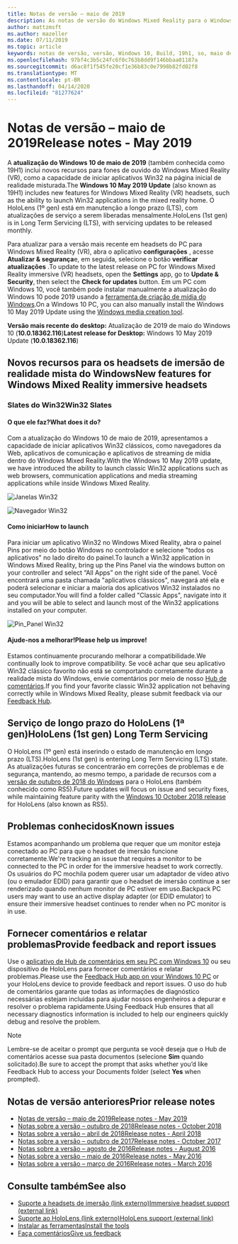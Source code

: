 ```yaml
---
title: Notas de versão – maio de 2019
description: As notas de versão do Windows Mixed Reality para o Windows 10 podem 2019 atualização (também conhecida como 19H1).
author: mattzmsft
ms.author: mazeller
ms.date: 07/11/2019
ms.topic: article
keywords: notas de versão, versão, Windows 10, Build, 19h1, so, maio de 2019
ms.openlocfilehash: 97bf4c3b5c24fc6f0c763b8dd9f146bbaa01187a
ms.sourcegitcommit: d6ac8f1f545fe20cf1e36b83c0e7998b82fd02f8
ms.translationtype: MT
ms.contentlocale: pt-BR
ms.lasthandoff: 04/14/2020
ms.locfileid: "81277624"
---
```

# <a name="release-notes---may-2019"></a><span data-ttu-id="e37e2-104">Notas de versão – maio de 2019</span><span class="sxs-lookup"><span data-stu-id="e37e2-104">Release notes - May 2019</span></span>

<span data-ttu-id="e37e2-105">A **atualização do Windows 10 de maio de 2019** (também conhecida como 19H1) inclui novos recursos para fones de ouvido do Windows Mixed Reality (VR), como a capacidade de iniciar aplicativos Win32 na página inicial de realidade misturada.</span><span class="sxs-lookup"><span data-stu-id="e37e2-105">The **Windows 10 May 2019 Update** (also known as 19H1) includes new features for Windows Mixed Reality (VR) headsets, such as the ability to launch Win32 applications in the mixed reality home.</span></span> <span data-ttu-id="e37e2-106">O HoloLens (1º gen) está em manutenção a longo prazo (LTS), com atualizações de serviço a serem liberadas mensalmente.</span><span class="sxs-lookup"><span data-stu-id="e37e2-106">HoloLens (1st gen) is in Long Term Servicing (LTS), with servicing updates to be released monthly.</span></span>

<span data-ttu-id="e37e2-107">Para atualizar para a versão mais recente em headsets do PC para Windows Mixed Reality (VR), abra o aplicativo **configurações** , acesse **Atualizar & segurança**e, em seguida, selecione o botão **verificar atualizações** .</span><span class="sxs-lookup"><span data-stu-id="e37e2-107">To update to the latest release on PC for Windows Mixed Reality immersive (VR) headsets, open the **Settings** app, go to **Update & Security**, then select the **Check for updates** button.</span></span> <span data-ttu-id="e37e2-108">Em um PC com Windows 10, você também pode instalar manualmente a atualização do Windows 10 pode 2019 usando a [ferramenta de criação de mídia do Windows](https://www.microsoft.com/software-download/windows10).</span><span class="sxs-lookup"><span data-stu-id="e37e2-108">On a Windows 10 PC, you can also manually install the Windows 10 May 2019 Update using the [Windows media creation tool](https://www.microsoft.com/software-download/windows10).</span></span>

<span data-ttu-id="e37e2-109">**Versão mais recente do desktop:** Atualização de 2019 de maio do Windows 10 (**10.0.18362.116**)</span><span class="sxs-lookup"><span data-stu-id="e37e2-109">**Latest release for Desktop:** Windows 10 May 2019 Update (**10.0.18362.116**)</span></span><br>

## <a name="new-features-for-windows-mixed-reality-immersive-headsets"></a><span data-ttu-id="e37e2-110">Novos recursos para os headsets de imersão de realidade mista do Windows</span><span class="sxs-lookup"><span data-stu-id="e37e2-110">New features for Windows Mixed Reality immersive headsets</span></span>

### <a name="win32-slates"></a><span data-ttu-id="e37e2-111">Slates do Win32</span><span class="sxs-lookup"><span data-stu-id="e37e2-111">Win32 Slates</span></span>

#### <a name="what-does-it-do"></a><span data-ttu-id="e37e2-112">O que ele faz?</span><span class="sxs-lookup"><span data-stu-id="e37e2-112">What does it do?</span></span> 
<span data-ttu-id="e37e2-113">Com a atualização do Windows 10 de maio de 2019, apresentamos a capacidade de iniciar aplicativos Win32 clássicos, como navegadores da Web, aplicativos de comunicação e aplicativos de streaming de mídia dentro do Windows Mixed Reality.</span><span class="sxs-lookup"><span data-stu-id="e37e2-113">With the Windows 10 May 2019 update, we have introduced the ability to launch classic Win32 applications such as web browsers, communication applications and media streaming applications while inside Windows Mixed Reality.</span></span> 

![Janelas Win32](images/mr-win32-slates-1.png)

![Navegador Win32](images/mr-win32-slates-2.png)

#### <a name="how-to-launch"></a><span data-ttu-id="e37e2-116">Como iniciar</span><span class="sxs-lookup"><span data-stu-id="e37e2-116">How to launch</span></span>
<span data-ttu-id="e37e2-117">Para iniciar um aplicativo Win32 no Windows Mixed Reality, abra o painel Pins por meio do botão Windows no controlador e selecione "todos os aplicativos" no lado direito do painel.</span><span class="sxs-lookup"><span data-stu-id="e37e2-117">To launch a Win32 application in Windows Mixed Reality, bring up the Pins Panel via the windows button on your controller and select “All Apps” on the right side of the panel.</span></span>  <span data-ttu-id="e37e2-118">Você encontrará uma pasta chamada "aplicativos clássicos", navegará até ela e poderá selecionar e iniciar a maioria dos aplicativos Win32 instalados no seu computador.</span><span class="sxs-lookup"><span data-stu-id="e37e2-118">You will find a folder called "Classic Apps", navigate into it and you will be able to select and launch most of the Win32 applications installed on your computer.</span></span>

![Pin_Panel Win32](images/mr-win32-slates-pinspanel.png)

#### <a name="please-help-us-improve"></a><span data-ttu-id="e37e2-120">Ajude-nos a melhorar!</span><span class="sxs-lookup"><span data-stu-id="e37e2-120">Please help us improve!</span></span>
<span data-ttu-id="e37e2-121">Estamos continuamente procurando melhorar a compatibilidade.</span><span class="sxs-lookup"><span data-stu-id="e37e2-121">We continually look to improve compatibility.</span></span>  <span data-ttu-id="e37e2-122">Se você achar que seu aplicativo Win32 clássico favorito não está se comportando corretamente durante a realidade mista do Windows, envie comentários por meio de nosso [Hub de comentários](https://support.microsoft.com//help/4021566/windows-10-send-feedback-to-microsoft-with-feedback-hub).</span><span class="sxs-lookup"><span data-stu-id="e37e2-122">If you find your favorite classic Win32 application not behaving correctly while in Windows Mixed Reality, please submit feedback via our [Feedback Hub](https://support.microsoft.com//help/4021566/windows-10-send-feedback-to-microsoft-with-feedback-hub).</span></span>

## <a name="hololens-1st-gen-long-term-servicing"></a><span data-ttu-id="e37e2-123">Serviço de longo prazo do HoloLens (1ª gen)</span><span class="sxs-lookup"><span data-stu-id="e37e2-123">HoloLens (1st gen) Long Term Servicing</span></span>

<span data-ttu-id="e37e2-124">O HoloLens (1º gen) está inserindo o estado de manutenção em longo prazo (LTS).</span><span class="sxs-lookup"><span data-stu-id="e37e2-124">HoloLens (1st gen) is entering Long Term Servicing (LTS) state.</span></span> <span data-ttu-id="e37e2-125">As atualizações futuras se concentrarão em correções de problemas e de segurança, mantendo, ao mesmo tempo, a paridade de recursos com a [versão de outubro de 2018 do Windows](release-notes-october-2018.md) para o HoloLens (também conhecido como RS5).</span><span class="sxs-lookup"><span data-stu-id="e37e2-125">Future updates will focus on issue and security fixes, while maintaining feature parity with the [Windows 10 October 2018 release](release-notes-october-2018.md) for HoloLens (also known as RS5).</span></span> 

## <a name="known-issues"></a><span data-ttu-id="e37e2-126">Problemas conhecidos</span><span class="sxs-lookup"><span data-stu-id="e37e2-126">Known issues</span></span>

<span data-ttu-id="e37e2-127">Estamos acompanhando um problema que requer que um monitor esteja conectado ao PC para que o headset de imersão funcione corretamente.</span><span class="sxs-lookup"><span data-stu-id="e37e2-127">We're tracking an issue that requires a monitor to be connected to the PC in order for the immersive headset to work correctly.</span></span> <span data-ttu-id="e37e2-128">Os usuários do PC mochila podem querer usar um adaptador de vídeo ativo (ou o emulador EDID) para garantir que o headset de imersão continue a ser renderizado quando nenhum monitor de PC estiver em uso.</span><span class="sxs-lookup"><span data-stu-id="e37e2-128">Backpack PC users may want to use an active display adapter (or EDID emulator) to ensure their immersive headset continues to render when no PC monitor is in use.</span></span> 

## <a name="provide-feedback-and-report-issues"></a><span data-ttu-id="e37e2-129">Fornecer comentários e relatar problemas</span><span class="sxs-lookup"><span data-stu-id="e37e2-129">Provide feedback and report issues</span></span>

<span data-ttu-id="e37e2-130">Use o [aplicativo de Hub de comentários em seu PC com Windows 10](give-us-feedback.md) ou seu dispositivo de HoloLens para fornecer comentários e relatar problemas.</span><span class="sxs-lookup"><span data-stu-id="e37e2-130">Please use the [Feedback Hub app on your Windows 10 PC](give-us-feedback.md) or your HoloLens device to provide feedback and report issues.</span></span> <span data-ttu-id="e37e2-131">O uso do hub de comentários garante que todas as informações de diagnóstico necessárias estejam incluídas para ajudar nossos engenheiros a depurar e resolver o problema rapidamente.</span><span class="sxs-lookup"><span data-stu-id="e37e2-131">Using Feedback Hub ensures that all necessary diagnostics information is included to help our engineers quickly debug and resolve the problem.</span></span>

>[!NOTE]
><span data-ttu-id="e37e2-132">Lembre-se de aceitar o prompt que pergunta se você deseja que o Hub de comentários acesse sua pasta documentos (selecione **Sim** quando solicitado).</span><span class="sxs-lookup"><span data-stu-id="e37e2-132">Be sure to accept the prompt that asks whether you’d like Feedback Hub to access your Documents folder (select **Yes** when prompted).</span></span>

## <a name="prior-release-notes"></a><span data-ttu-id="e37e2-133">Notas de versão anteriores</span><span class="sxs-lookup"><span data-stu-id="e37e2-133">Prior release notes</span></span>

* [<span data-ttu-id="e37e2-134">Notas de versão – maio de 2019</span><span class="sxs-lookup"><span data-stu-id="e37e2-134">Release notes - May 2019</span></span>](release-notes-may-2019.md)
* [<span data-ttu-id="e37e2-135">Notas sobre a versão – outubro de 2018</span><span class="sxs-lookup"><span data-stu-id="e37e2-135">Release notes - October 2018</span></span>](release-notes-october-2018.md)
* [<span data-ttu-id="e37e2-136">Notas sobre a versão – abril de 2018</span><span class="sxs-lookup"><span data-stu-id="e37e2-136">Release notes - April 2018</span></span>](release-notes-april-2018.md)
* [<span data-ttu-id="e37e2-137">Notas sobre a versão – outubro de 2017</span><span class="sxs-lookup"><span data-stu-id="e37e2-137">Release notes - October 2017</span></span>](release-notes-october-2017.md)
* [<span data-ttu-id="e37e2-138">Notas sobre a versão – agosto de 2016</span><span class="sxs-lookup"><span data-stu-id="e37e2-138">Release notes - August 2016</span></span>](release-notes-august-2016.md)
* [<span data-ttu-id="e37e2-139">Notas sobre a versão – maio de 2016</span><span class="sxs-lookup"><span data-stu-id="e37e2-139">Release notes - May 2016</span></span>](release-notes-may-2016.md)
* [<span data-ttu-id="e37e2-140">Notas sobre a versão – março de 2016</span><span class="sxs-lookup"><span data-stu-id="e37e2-140">Release notes - March 2016</span></span>](release-notes-march-2016.md)

## <a name="see-also"></a><span data-ttu-id="e37e2-141">Consulte também</span><span class="sxs-lookup"><span data-stu-id="e37e2-141">See also</span></span>
* [<span data-ttu-id="e37e2-142">Suporte a headsets de imersão (link externo)</span><span class="sxs-lookup"><span data-stu-id="e37e2-142">Immersive headset support (external link)</span></span>](https://docs.microsoft.com/windows/mixed-reality/enthusiast-guide/troubleshooting-windows-mixed-reality)
* [<span data-ttu-id="e37e2-143">Suporte ao HoloLens (link externo)</span><span class="sxs-lookup"><span data-stu-id="e37e2-143">HoloLens support (external link)</span></span>](https://support.microsoft.com/products/hololens)
* [<span data-ttu-id="e37e2-144">Instalar as ferramentas</span><span class="sxs-lookup"><span data-stu-id="e37e2-144">Install the tools</span></span>](install-the-tools.md)
* [<span data-ttu-id="e37e2-145">Faça comentários</span><span class="sxs-lookup"><span data-stu-id="e37e2-145">Give us feedback</span></span>](give-us-feedback.md)


